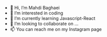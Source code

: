 - 👋 Hi, I’m Mahdi Baghaei
- 👀 I’m interested in coding
- 🌱 I’m currently learning Javascript-React
- 💞️ I’m looking to collaborate on ...
- 📫 You can reach me on my Instagram page

<!---
Webwithmahdi/Webwithmahdi is a ✨ special ✨ repository because its `README.md` (this file) appears on your GitHub profile.
You can click the Preview link to take a look at your changes.
--->
